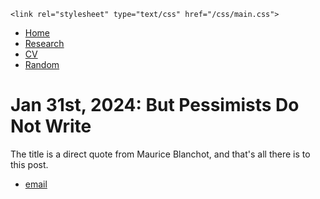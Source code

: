 <html>
<head>
    <title>Pessimists Do Not Write</title>

    <link rel="stylesheet" type="text/css" href="/css/main.css">

</head>


  <body>
    <nav>
<ul>
<li><a href="/">Home</a></li>
<li><a href="/portfolio">Research</a></li>
<li><a href="/cv">CV</a></li>
<li><a href="/entropy">Random</a></li>
</ul>
    </nav>
<div class="container">
<h1> Jan 31st, 2024: But Pessimists Do Not Write</h1>
<div class="post">

<p> The title is a direct quote from Maurice Blanchot, and that's all there is to this post. 

</p>

<p>  </p>



</div>


</div>

  <footer>
   <ul>
   <li><a href="jiguangl@uchicago.edu">email</a></li>
   </ul>
  </footer>
  </body>

</html>
